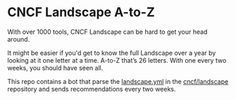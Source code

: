 # CNCF Landscape A-to-Z

With over 1000 tools, CNCF Landscape can be hard to get your head around.

It might be easier if you'd get to know the full Landscape over a year by looking at it one letter at a time. A-to-Z that’s 26 letters. With one every two weeks, you should have seen all.

This repo contains a bot that parse the [landscape.yml](https://github.com/cncf/landscape/blob/master/landscape.yml) in the [cncf/landscape]() repository and sends recommendations every two weeks.



